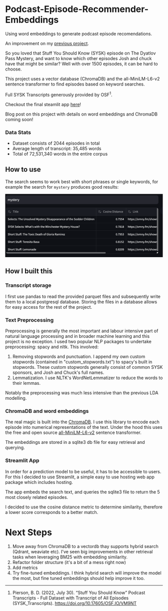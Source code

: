 # Podcast-Episode-Recommender-Embeddings
Using word embeddings to generate podcast episode recomendations.

An improvement on my [previous project](https://github.com/jmoro0408/Podcast_Episode_Recommender).

So you loved that Stuff You Should Know (SYSK) episode on The Dyatlov Pass Mystery, and want to know which other episodes Josh and chuck have that might be similar? Well with over 1500 episodes, it can be hard to choose.

This project uses a vector database (ChromaDB) and the all-MiniLM-L6-v2 sentence transformer to find episodes based on keyword searches. 

Full SYSK Transcripts generously provided by OSF<sup>1</sup>.

Checkout the final steamlit app [here](https://podcast-episode-recommender-embeddings-h4idhrh5swcfbzlq3dqqqj.streamlit.app/)!

Blog post on this project with details on word embeddings and ChromaDB coming soon!

### Data Stats
* Dataset consists of 2044 episodes in total
* Average length of transcript: 35,485 words
* Total of 72,531,340 words in the entire corpus


## How to use 

The search seems to work best with short phrases or single keywords, for example the search for `mystery` produces good results:

![mystery](screenshots/mystery.png)

## How I built this
### Transcript storage
I first use pandas to read the provided parquet files and subsequently write them to a local postgresql database.
Storing the files in a database allows for easy access for the rest of the project.


### Text Preprocessing

Preprocessing is generally the most important and labour intensive part of natural language processing and in broader machine learning and this project is no exception.
I used two popular NLP packages to undertake preprocessing: spacy and nltk. This involved:
1. Removing stopwords and punctuation. I append my own custom stopwords (contained in "custom_stopwords.txt") to spacy's built in stopwords. These custom stopwords generally consist of common SYSK sponsors, and Josh and Chuck's full names.
2. Lemmatization. I use NLTK's WordNetLemmatizer to reduce the words to their lemmas.

Notably the preprocessing was much less intensive than the previous LDA modelling.


### ChromaDB and word embeddings

The real magic is built into the [ChromaDB](https://www.trychroma.com/). I use this library to encode each episode into numerical representations of the text. Under the hood this uses the free and open source [all-MiniLM-L6-v2](https://huggingface.co/sentence-transformers/all-MiniLM-L6-v2) sentence transformer. 

The embeddings are stored in a sqlite3 db file for easy retrieval and querying. 

### Streamlit App

In order for a prediction model to be useful, it has to be accessible to users.
For this I decided to use Streamlit, a simple easy to use hosting web app package which includes hosting.

The app embeds the search text, and queries the sqlite3 file to return the 5 most closely related episodes. 

I decided to use the cosine distance metric to determine similarity, therefore a lower score corresponds to a better match. 


# Next Steps

1. Move away from ChromaDB to a vectordb thay supports hybrid search (Qdrant, weaviate etc). I've seen big improvements in other retrieval tasks when leveraging BM25 with embedding similarity. 
2. Refactor folder structure (it's a bit of a mess right now)
3. Add metrics
4. Try fine-tuned embeddings. I think hybrid search will improve the model the most, but fine tuned embeddings should help improve it too. 


---

1. Pierson, B. D. (2022, July 30). “Stuff You Should Know” Podcast Transcripts - Full Dataset with Transcript of All Episodes (SYSK_Transcripts). https://doi.org/10.17605/OSF.IO/VM9NT